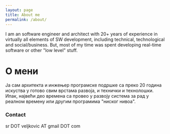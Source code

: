 ```yaml
---
layout: page
title: About me
permalink: /about/
---
```


I am an software engineer and architect with 20+ years of experience
in virtually all elements of SW development, including technical,
technological and social/business. But, most of my time was spent
developing real-time software or other "low level" stuff.

# О мени

Ја сам архитекта и инжењер програмске подршке са преко 20 година
искуства у готово свим врстама развоја, и технички и технолошки.
Ипак, највећи део времена са провео у развоју система за рад у реалном
времену или другим програмима "ниског нивоа".


### Contact

sr DOT veljkovic AT gmail DOT com
